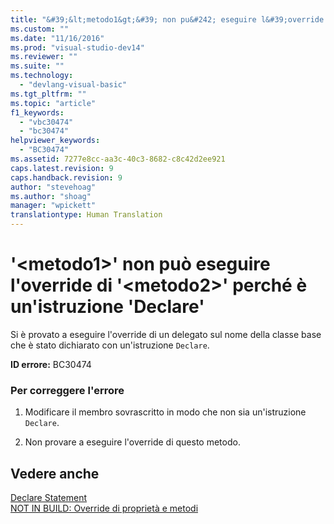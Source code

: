 ```yaml
---
title: "&#39;&lt;metodo1&gt;&#39; non pu&#242; eseguire l&#39;override di &#39;&lt;metodo2&gt;&#39; perch&#233; &#232; un&#39;istruzione &#39;Declare&#39; | Microsoft Docs"
ms.custom: ""
ms.date: "11/16/2016"
ms.prod: "visual-studio-dev14"
ms.reviewer: ""
ms.suite: ""
ms.technology: 
  - "devlang-visual-basic"
ms.tgt_pltfrm: ""
ms.topic: "article"
f1_keywords: 
  - "vbc30474"
  - "bc30474"
helpviewer_keywords: 
  - "BC30474"
ms.assetid: 7277e8cc-aa3c-40c3-8682-c8c42d2ee921
caps.latest.revision: 9
caps.handback.revision: 9
author: "stevehoag"
ms.author: "shoag"
manager: "wpickett"
translationtype: Human Translation
---
```

# &#39;&lt;metodo1&gt;&#39; non pu&#242; eseguire l&#39;override di &#39;&lt;metodo2&gt;&#39; perch&#233; &#232; un&#39;istruzione &#39;Declare&#39;
Si è provato a eseguire l'override di un delegato sul nome della classe base che è stato dichiarato con un'istruzione `Declare`.  
  
 **ID errore:** BC30474  
  
### Per correggere l'errore  
  
1.  Modificare il membro sovrascritto in modo che non sia un'istruzione `Declare`.  
  
2.  Non provare a eseguire l'override di questo metodo.  
  
## Vedere anche  
 [Declare Statement](../../visual-basic/language-reference/statements/declare-statement.md)   
 [NOT IN BUILD: Override di proprietà e metodi](http://msdn.microsoft.com/it-it/2167e8f5-1225-4b13-9ebd-02591ba90213)